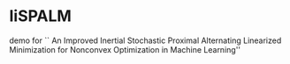 # IiSPALM
demo for `` An Improved Inertial Stochastic Proximal Alternating Linearized Minimization for Nonconvex Optimization in Machine Learning''
